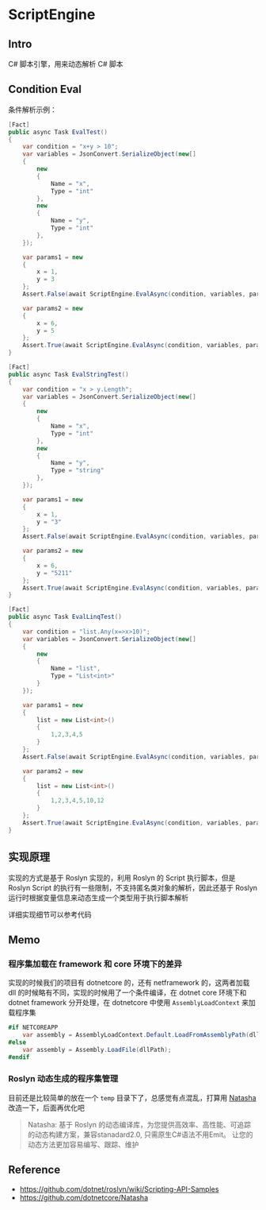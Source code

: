 # ScriptEngine

## Intro

C# 脚本引擎，用来动态解析 C# 脚本

## Condition Eval

条件解析示例：

``` csharp
[Fact]
public async Task EvalTest()
{
    var condition = "x+y > 10";
    var variables = JsonConvert.SerializeObject(new[]
    {
        new
        {
            Name = "x",
            Type = "int"
        },
        new
        {
            Name = "y",
            Type = "int"
        },
    });

    var params1 = new
    {
        x = 1,
        y = 3
    };
    Assert.False(await ScriptEngine.EvalAsync(condition, variables, params1));

    var params2 = new
    {
        x = 6,
        y = 5
    };
    Assert.True(await ScriptEngine.EvalAsync(condition, variables, params2));
}

[Fact]
public async Task EvalStringTest()
{
    var condition = "x > y.Length";
    var variables = JsonConvert.SerializeObject(new[]
    {
        new
        {
            Name = "x",
            Type = "int"
        },
        new
        {
            Name = "y",
            Type = "string"
        },
    });

    var params1 = new
    {
        x = 1,
        y = "3"
    };
    Assert.False(await ScriptEngine.EvalAsync(condition, variables, params1));

    var params2 = new
    {
        x = 6,
        y = "5211"
    };
    Assert.True(await ScriptEngine.EvalAsync(condition, variables, params2));
}

[Fact]
public async Task EvalLinqTest()
{
    var condition = "list.Any(x=>x>10)";
    var variables = JsonConvert.SerializeObject(new[]
    {
        new
        {
            Name = "list",
            Type = "List<int>"
        }
    });

    var params1 = new
    {
        list = new List<int>()
        {
            1,2,3,4,5
        }
    };
    Assert.False(await ScriptEngine.EvalAsync(condition, variables, params1));

    var params2 = new
    {
        list = new List<int>()
        {
            1,2,3,4,5,10,12
        }
    };
    Assert.True(await ScriptEngine.EvalAsync(condition, variables, params2));
}
```

## 实现原理

实现的方式是基于 Roslyn 实现的，利用 Roslyn 的 Script 执行脚本，但是 Roslyn Script 的执行有一些限制，不支持匿名类对象的解析，因此还基于 Roslyn 运行时根据变量信息来动态生成一个类型用于执行脚本解析

详细实现细节可以参考代码

## Memo

### 程序集加载在 framework 和 core 环境下的差异

实现的时候我们的项目有 dotnetcore 的，还有 netframework 的，这两者加载 dll 的时候略有不同，实现的时候用了一个条件编译，在 dotnet core 环境下和 dotnet framework 分开处理，在 dotnetcore 中使用 `AssemblyLoadContext` 来加载程序集

``` csharp
#if NETCOREAPP
    var assembly = AssemblyLoadContext.Default.LoadFromAssemblyPath(dllPath);
#else
    var assembly = Assembly.LoadFile(dllPath);
#endif
```

### Roslyn 动态生成的程序集管理

目前还是比较简单的放在一个 `temp` 目录下了，总感觉有点混乱，打算用 [Natasha](https://github.com/dotnetcore/Natasha) 改造一下，后面再优化吧

> Natasha: 基于 Roslyn 的动态编译库，为您提供高效率、高性能、可追踪的动态构建方案，兼容stanadard2.0, 只需原生C#语法不用Emit。 让您的动态方法更加容易编写、跟踪、维护

## Reference

- <https://github.com/dotnet/roslyn/wiki/Scripting-API-Samples>
- <https://github.com/dotnetcore/Natasha>
